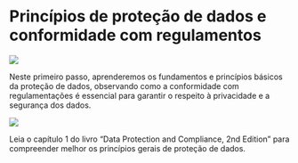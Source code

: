 # Princípios de proteção de dados e conformidade com regulamentos

![](https://infnet.online/wp-content/uploads/2024/12/LD1-1.jpg)

Neste primeiro passo, aprenderemos os fundamentos e princípios básicos da proteção de dados, observando como a conformidade com regulamentações é essencial para garantir o respeito à privacidade e a segurança dos dados.

![](https://infnet.online/wp-content/uploads/2024/12/Data-Protection-and-Compliance-2nd-Edition.jpeg)

Leia o capítulo 1 do livro “Data Protection and Compliance, 2nd Edition” para compreender melhor os princípios gerais de proteção de dados.